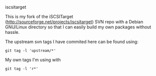 iscsitarget

This is my fork of the iSCSITarget
(http://sourceforge.net/projects/iscsitarget) SVN repo with a Debian
GNU/Linux directory so that I can easily build my own packages without
hassle.

The upstream svn tags I have commited here can be found using:

    git tag -l 'upstream/*'

My own tags I'm using with

    git tag -l 'r*'
